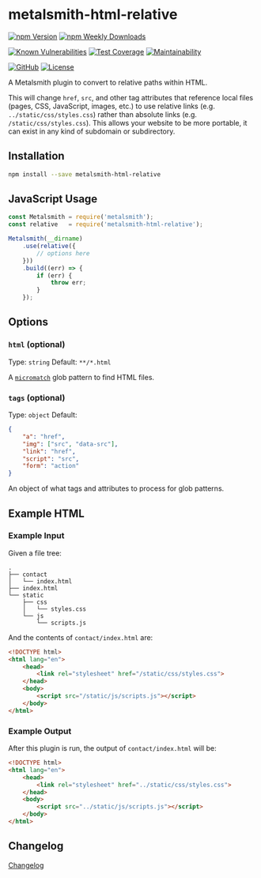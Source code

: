 # metalsmith-html-relative

[![npm Version](https://badgen.net/npm/v/metalsmith-html-relative?icon=npm)](https://www.npmjs.com/package/metalsmith-html-relative)
[![npm Weekly Downloads](https://badgen.net/npm/dw/metalsmith-html-relative)](https://www.npmjs.com/package/metalsmith-html-relative)

[![Known Vulnerabilities](https://snyk.io/test/npm/metalsmith-html-relative/badge.svg)](https://snyk.io/test/npm/metalsmith-html-relative)
[![Test Coverage](https://badgen.net/codecov/c/github/emmercm/metalsmith-html-relative/master?icon=codecov)](https://codecov.io/gh/emmercm/metalsmith-html-relative)
[![Maintainability](https://badgen.net/codeclimate/maintainability/emmercm/metalsmith-html-relative?icon=codeclimate)](https://codeclimate.com/github/emmercm/metalsmith-html-relative/maintainability)

[![GitHub](https://badgen.net/badge/emmercm/metalsmith-html-relative/purple?icon=github)](https://github.com/emmercm/metalsmith-html-relative)
[![License](https://badgen.net/github/license/emmercm/metalsmith-html-relative?color=grey)](https://github.com/emmercm/metalsmith-html-relative/blob/master/LICENSE)

A Metalsmith plugin to convert to relative paths within HTML.

This will change `href`, `src`, and other tag attributes that reference local files (pages, CSS, JavaScript, images, etc.) to use relative links (e.g. `../static/css/styles.css`) rather than absolute links (e.g. `/static/css/styles.css`). This allows your website to be more portable, it can exist in any kind of subdomain or subdirectory.

## Installation

```bash
npm install --save metalsmith-html-relative
```

## JavaScript Usage

```javascript
const Metalsmith = require('metalsmith');
const relative   = require('metalsmith-html-relative');

Metalsmith(__dirname)
    .use(relative({
        // options here
    }))
    .build((err) => {
        if (err) {
            throw err;
        }
    });
```

## Options

### `html` (optional)

Type: `string` Default: `**/*.html`

A [`micromatch`](https://www.npmjs.com/package/micromatch) glob pattern to find HTML files.

### `tags` (optional)

Type: `object` Default:

```json
{
    "a": "href",
    "img": ["src", "data-src"],
    "link": "href",
    "script": "src",
    "form": "action"
}
```

An object of what tags and attributes to process for glob patterns.

## Example HTML

### Example Input

Given a file tree:

```text
.
├── contact
│   └── index.html
├── index.html
└── static
    ├── css
    │   └── styles.css
    └── js
        └── scripts.js
```

And the contents of `contact/index.html` are:

```html
<!DOCTYPE html>
<html lang="en">
    <head>
        <link rel="stylesheet" href="/static/css/styles.css">
    </head>
    <body>
        <script src="/static/js/scripts.js"></script>
    </body>
</html>
```

### Example Output

After this plugin is run, the output of `contact/index.html` will be:

```html
<!DOCTYPE html>
<html lang="en">
    <head>
        <link rel="stylesheet" href="../static/css/styles.css">
    </head>
    <body>
        <script src="../static/js/scripts.js"></script>
    </body>
</html>
```

## Changelog

[Changelog](./CHANGELOG.md)
